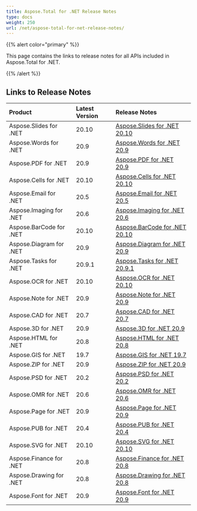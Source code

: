 ```yaml
---
title: Aspose.Total for .NET Release Notes
type: docs
weight: 250
url: /net/aspose-total-for-net-release-notes/
---
```


{{% alert color="primary" %}}

This page contains the links to release notes for all APIs included in Aspose.Total for .NET.

{{% /alert %}}

## **Links to Release Notes**

|**Product**|**Latest Version**|**Release Notes**|
| :- | :- | :- |
|Aspose.Slides for .NET|20.10|[Aspose.Slides for .NET 20.10](/slides/net/aspose-slides-for-net-20-10-release-notes)|
|Aspose.Words for .NET|20.9|[Aspose.Words for .NET 20.9](/words/net/aspose-words-for-net-20-9-release-notes)|
|Aspose.PDF for .NET|20.9|[Aspose.PDF for .NET 20.9](/pdf/net/aspose-pdf-for-net-20-9-release-notes)|
|Aspose.Cells for .NET|20.10|[Aspose.Cells for .NET 20.10](/cells/net/aspose-cells-for-net-20-10-release-notes/)|
|Aspose.Email for .NET|20.5|[Aspose.Email for .NET 20.5](/email/net/aspose-email-for-net-20-5-release-notes)|
|Aspose.Imaging for .NET|20.6|[Aspose.Imaging for .NET 20.6](/imaging/net/Aspose.Imaging+for+.NET+20.6+-+Release+notes)|
|Aspose.BarCode for .NET|20.10|[Aspose.BarCode for .NET 20.10](/barcode/net/aspose-barcode-for-net-20-10-release-notes/)|
|Aspose.Diagram for .NET|20.9|[Aspose.Diagram for .NET 20.9](/diagram/net/Aspose.Diagram+for+.NET+20.9+Release+Notes)|
|Aspose.Tasks for .NET|20.9.1|[Aspose.Tasks for .NET 20.9.1](/tasks/net/aspose-tasks-for-net-20-9-1-release-notes/)|
|Aspose.OCR for .NET|20.10|[Aspose.OCR for .NET 20.10](/ocr/net/aspose-ocr-for-net-20-10-release-notes/)|
|Aspose.Note for .NET|20.9|[Aspose.Note for .NET 20.9](/note/net/aspose-note-for-net-20-9-release-notes)|
|Aspose.CAD for .NET|20.7|[Aspose.CAD for .NET 20.7](/cad/net/aspose-cad-for-net-20-7-release-notes/)|
|Aspose.3D for .NET|20.9|[Aspose.3D for .NET 20.9](/3d/net/aspose-3d-for-net-20-9-release-notes)|
|Aspose.HTML for .NET|20.8|[Aspose.HTML for .NET 20.8](/html/net/aspose-html-for-net-20-8-release-notes)|
|Aspose.GIS for .NET|19.7|[Aspose.GIS for .NET 19.7](/gis/net/aspose-gis-for-net-19-7-release-notes)|
|Aspose.ZIP for .NET|20.9|[Aspose.ZIP for .NET 20.9](/zip/net/aspose-zip-for-net-20-9-release-notes)|
|Aspose.PSD for .NET|20.2|[Aspose.PSD for .NET 20.2](/psd/net/aspose-psd-for-net-20-2-release-notes)|
|Aspose.OMR for .NET|20.6|[Aspose.OMR for .NET 20.6](/omr/net/aspose-omr-for-net-20-6-release-notes/)|
|Aspose.Page for .NET|20.9|[Aspose.Page for .NET 20.9](/page/net/aspose-page-for-net-20-9-release-notes)|
|Aspose.PUB for .NET|20.4|[Aspose.PUB for .NET 20.4](/pub/net/aspose-pub-for-net-20-4-release-notes)|
|Aspose.SVG for .NET|20.10|[Aspose.SVG for .NET 20.10](/svg/net/aspose-svg-for-net-20-10-release-notes/)|
|Aspose.Finance for .NET |20.8|[Aspose.Finance for .NET 20.8](/finance/net/aspose-finance-for-net-20-8-release-notes/)|
|Aspose.Drawing for .NET|20.8|[Aspose.Drawing for .NET 20.8](/drawing/net/aspose-drawing-for-net-20-8)|
|Aspose.Font for .NET|20.9|[Aspose.Font for .NET 20.9](/font/net/aspose-font-for-net-20-9-release-notes/)|
